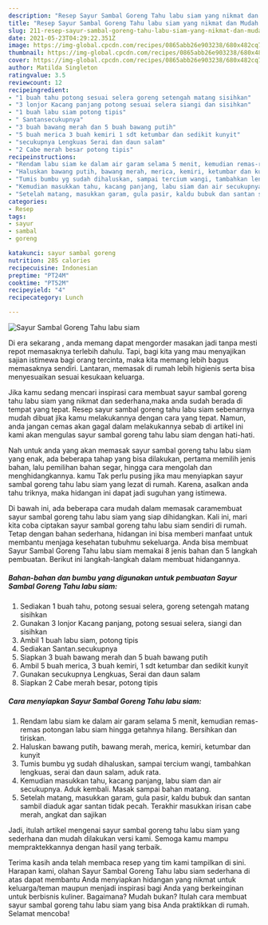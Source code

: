 ```yaml
---
description: "Resep Sayur Sambal Goreng Tahu labu siam yang nikmat dan Mudah Dibuat"
title: "Resep Sayur Sambal Goreng Tahu labu siam yang nikmat dan Mudah Dibuat"
slug: 211-resep-sayur-sambal-goreng-tahu-labu-siam-yang-nikmat-dan-mudah-dibuat
date: 2021-05-23T04:29:22.351Z
image: https://img-global.cpcdn.com/recipes/0865abb26e903238/680x482cq70/sayur-sambal-goreng-tahu-labu-siam-foto-resep-utama.jpg
thumbnail: https://img-global.cpcdn.com/recipes/0865abb26e903238/680x482cq70/sayur-sambal-goreng-tahu-labu-siam-foto-resep-utama.jpg
cover: https://img-global.cpcdn.com/recipes/0865abb26e903238/680x482cq70/sayur-sambal-goreng-tahu-labu-siam-foto-resep-utama.jpg
author: Matilda Singleton
ratingvalue: 3.5
reviewcount: 12
recipeingredient:
- "1 buah tahu potong sesuai selera goreng setengah matang sisihkan"
- "3 lonjor Kacang panjang potong sesuai selera siangi dan sisihkan"
- "1 buah labu siam potong tipis"
- " Santansecukupnya"
- "3 buah bawang merah dan 5 buah bawang putih"
- "5 buah merica 3 buah kemiri 1 sdt ketumbar dan sedikit kunyit"
- "secukupnya Lengkuas Serai dan daun salam"
- "2 Cabe merah besar potong tipis"
recipeinstructions:
- "Rendam labu siam ke dalam air garam selama 5 menit, kemudian remas-remas potongan labu siam hingga getahnya hilang. Bersihkan dan tiriskan."
- "Haluskan bawang putih, bawang merah, merica, kemiri, ketumbar dan kunyit"
- "Tumis bumbu yg sudah dihaluskan, sampai tercium wangi, tambahkan lengkuas, serai dan daun salam, aduk rata."
- "Kemudian masukkan tahu, kacang panjang, labu siam dan air secukupnya. Aduk kembali. Masak sampai bahan matang."
- "Setelah matang, masukkan garam, gula pasir, kaldu bubuk dan santan sambil diaduk agar santan tidak pecah. Terakhir masukkan irisan cabe merah, angkat dan sajikan"
categories:
- Resep
tags:
- sayur
- sambal
- goreng

katakunci: sayur sambal goreng 
nutrition: 285 calories
recipecuisine: Indonesian
preptime: "PT24M"
cooktime: "PT52M"
recipeyield: "4"
recipecategory: Lunch

---
```



![Sayur Sambal Goreng Tahu labu siam](https://img-global.cpcdn.com/recipes/0865abb26e903238/680x482cq70/sayur-sambal-goreng-tahu-labu-siam-foto-resep-utama.jpg)

Di era  sekarang , anda memang dapat mengorder masakan jadi tanpa mesti repot memasaknya terlebih dahulu. Tapi, bagi kita yang mau menyajikan sajian istimewa bagi orang tercinta, maka kita memang lebih bagus memasaknya sendiri. Lantaran, memasak di rumah lebih higienis serta bisa menyesuaikan sesuai kesukaan keluarga.

Jika kamu sedang mencari inspirasi cara membuat sayur sambal goreng tahu labu siam yang nikmat dan sederhana,maka anda sudah berada di tempat yang tepat. Resep sayur sambal goreng tahu labu siam  sebenarnya mudah dibuat jika kamu melakukannya dengan cara yang tepat. Namun, anda jangan cemas akan gagal dalam melakukannya 
sebab di artikel ini kami akan mengulas sayur sambal goreng tahu labu siam dengan hati-hati.  



Nah untuk anda yang akan memasak sayur sambal goreng tahu labu siam yang enak, ada beberapa tahap yang bisa dilakukan, pertama memilih jenis bahan, lalu pemilihan bahan segar, hingga cara mengolah dan menghidangkannya. kamu Tak perlu pusing jika mau menyiapkan sayur sambal goreng tahu labu siam yang lezat di rumah. Karena, asalkan anda  tahu triknya, maka hidangan ini dapat jadi suguhan yang istimewa.

Di bawah ini, ada beberapa cara mudah dalam memasak caramembuat sayur sambal goreng tahu labu siam yang siap dihidangkan. Kali ini, mari kita coba ciptakan sayur sambal goreng tahu labu siam sendiri di rumah. Tetap dengan bahan sederhana, hidangan ini bisa memberi manfaat untuk membantu menjaga kesehatan tubuhmu sekeluarga. Anda bisa membuat Sayur Sambal Goreng Tahu labu siam memakai 8 jenis bahan dan 5 langkah pembuatan. Berikut ini langkah-langkah dalam membuat hidangannya.

<!--inarticleads1-->

##### Bahan-bahan dan bumbu yang digunakan untuk pembuatan Sayur Sambal Goreng Tahu labu siam:

1. Sediakan 1 buah tahu, potong sesuai selera, goreng setengah matang sisihkan
1. Gunakan 3 lonjor Kacang panjang, potong sesuai selera, siangi dan sisihkan
1. Ambil 1 buah labu siam, potong tipis
1. Sediakan  Santan.secukupnya
1. Siapkan 3 buah bawang merah dan 5 buah bawang putih
1. Ambil 5 buah merica, 3 buah kemiri, 1 sdt ketumbar dan sedikit kunyit
1. Gunakan secukupnya Lengkuas, Serai dan daun salam
1. Siapkan 2 Cabe merah besar, potong tipis




<!--inarticleads2-->

##### Cara menyiapkan Sayur Sambal Goreng Tahu labu siam:

1. Rendam labu siam ke dalam air garam selama 5 menit, kemudian remas-remas potongan labu siam hingga getahnya hilang. Bersihkan dan tiriskan.
1. Haluskan bawang putih, bawang merah, merica, kemiri, ketumbar dan kunyit
1. Tumis bumbu yg sudah dihaluskan, sampai tercium wangi, tambahkan lengkuas, serai dan daun salam, aduk rata.
1. Kemudian masukkan tahu, kacang panjang, labu siam dan air secukupnya. Aduk kembali. Masak sampai bahan matang.
1. Setelah matang, masukkan garam, gula pasir, kaldu bubuk dan santan sambil diaduk agar santan tidak pecah. Terakhir masukkan irisan cabe merah, angkat dan sajikan




Jadi, itulah artikel mengenai  sayur sambal goreng tahu labu siam  yang sederhana dan mudah dilakukan versi kami. Semoga kamu mampu mempraktekkannya dengan hasil yang terbaik. 

Terima kasih anda telah membaca resep yang tim kami tampilkan di sini. Harapan kami, olahan  Sayur Sambal Goreng Tahu labu siam sederhana di atas dapat membantu Anda menyiapkan hidangan yang nikmat untuk keluarga/teman maupun menjadi inspirasi bagi Anda yang berkeinginan untuk berbisnis kuliner. Bagaimana? Mudah bukan? Itulah cara membuat sayur sambal goreng tahu labu siam yang bisa Anda praktikkan di rumah. Selamat mencoba!

